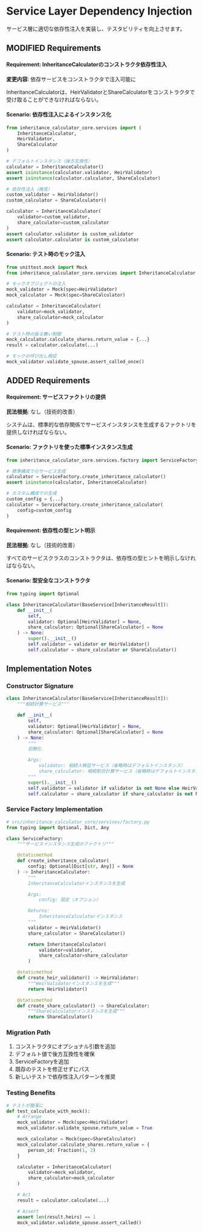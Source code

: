 # Service Layer Dependency Injection

サービス層に適切な依存性注入を実装し、テスタビリティを向上させます。

## MODIFIED Requirements

#### Requirement: InheritanceCalculatorのコンストラクタ依存性注入
**変更内容**: 依存サービスをコンストラクタで注入可能に

InheritanceCalculatorは、HeirValidatorとShareCalculatorをコンストラクタで受け取ることができなければならない。

#### Scenario: 依存性注入によるインスタンス化
```python
from inheritance_calculator_core.services import (
    InheritanceCalculator,
    HeirValidator,
    ShareCalculator
)

# デフォルトインスタンス（後方互換性）
calculator = InheritanceCalculator()
assert isinstance(calculator.validator, HeirValidator)
assert isinstance(calculator.calculator, ShareCalculator)

# 依存性注入（推奨）
custom_validator = HeirValidator()
custom_calculator = ShareCalculator()

calculator = InheritanceCalculator(
    validator=custom_validator,
    share_calculator=custom_calculator
)
assert calculator.validator is custom_validator
assert calculator.calculator is custom_calculator
```

#### Scenario: テスト時のモック注入
```python
from unittest.mock import Mock
from inheritance_calculator_core.services import InheritanceCalculator

# モックオブジェクトの注入
mock_validator = Mock(spec=HeirValidator)
mock_calculator = Mock(spec=ShareCalculator)

calculator = InheritanceCalculator(
    validator=mock_validator,
    share_calculator=mock_calculator
)

# テスト時の振る舞い制御
mock_calculator.calculate_shares.return_value = {...}
result = calculator.calculate(...)

# モックの呼び出し検証
mock_validator.validate_spouse.assert_called_once()
```

## ADDED Requirements

#### Requirement: サービスファクトリの提供
**民法根拠**: なし（技術的改善）

システムは、標準的な依存関係でサービスインスタンスを生成するファクトリを提供しなければならない。

#### Scenario: ファクトリを使った標準インスタンス生成
```python
from inheritance_calculator_core.services.factory import ServiceFactory

# 標準構成でのサービス生成
calculator = ServiceFactory.create_inheritance_calculator()
assert isinstance(calculator, InheritanceCalculator)

# カスタム構成での生成
custom_config = {...}
calculator = ServiceFactory.create_inheritance_calculator(
    config=custom_config
)
```

#### Requirement: 依存性の型ヒント明示
**民法根拠**: なし（技術的改善）

すべてのサービスクラスのコンストラクタは、依存性の型ヒントを明示しなければならない。

#### Scenario: 型安全なコンストラクタ
```python
from typing import Optional

class InheritanceCalculator(BaseService[InheritanceResult]):
    def __init__(
        self,
        validator: Optional[HeirValidator] = None,
        share_calculator: Optional[ShareCalculator] = None
    ) -> None:
        super().__init__()
        self.validator = validator or HeirValidator()
        self.calculator = share_calculator or ShareCalculator()
```

## Implementation Notes

### Constructor Signature
```python
class InheritanceCalculator(BaseService[InheritanceResult]):
    """相続計算サービス"""

    def __init__(
        self,
        validator: Optional[HeirValidator] = None,
        share_calculator: Optional[ShareCalculator] = None
    ) -> None:
        """
        初期化

        Args:
            validator: 相続人検証サービス（省略時はデフォルトインスタンス）
            share_calculator: 相続割合計算サービス（省略時はデフォルトインスタンス）
        """
        super().__init__()
        self.validator = validator if validator is not None else HeirValidator()
        self.calculator = share_calculator if share_calculator is not None else ShareCalculator()
```

### Service Factory Implementation
```python
# src/inheritance_calculator_core/services/factory.py
from typing import Optional, Dict, Any

class ServiceFactory:
    """サービスインスタンス生成のファクトリ"""

    @staticmethod
    def create_inheritance_calculator(
        config: Optional[Dict[str, Any]] = None
    ) -> InheritanceCalculator:
        """
        InheritanceCalculatorインスタンスを生成

        Args:
            config: 設定（オプション）

        Returns:
            InheritanceCalculatorインスタンス
        """
        validator = HeirValidator()
        share_calculator = ShareCalculator()

        return InheritanceCalculator(
            validator=validator,
            share_calculator=share_calculator
        )

    @staticmethod
    def create_heir_validator() -> HeirValidator:
        """HeirValidatorインスタンスを生成"""
        return HeirValidator()

    @staticmethod
    def create_share_calculator() -> ShareCalculator:
        """ShareCalculatorインスタンスを生成"""
        return ShareCalculator()
```

### Migration Path
1. コンストラクタにオプショナル引数を追加
2. デフォルト値で後方互換性を確保
3. ServiceFactoryを追加
4. 既存のテストを修正せずにパス
5. 新しいテストで依存性注入パターンを推奨

### Testing Benefits
```python
# テストが簡潔に
def test_calculate_with_mock():
    # Arrange
    mock_validator = Mock(spec=HeirValidator)
    mock_validator.validate_spouse.return_value = True

    mock_calculator = Mock(spec=ShareCalculator)
    mock_calculator.calculate_shares.return_value = {
        person_id: Fraction(1, 2)
    }

    calculator = InheritanceCalculator(
        validator=mock_validator,
        share_calculator=mock_calculator
    )

    # Act
    result = calculator.calculate(...)

    # Assert
    assert len(result.heirs) == 1
    mock_validator.validate_spouse.assert_called()
```
